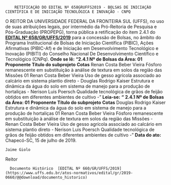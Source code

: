         RETIFICAÇÃO DO EDITAL Nº 658GRUFFS2019 - BOLSAS DE INICIAÇÃO CIENTÍFICA E DE INICIAÇÃO TECNOLÓGICA E INOVAÇÃO - CNPQ  

 O REITOR DA UNIVERSIDADE FEDERAL DA FRONTEIRA SUL (UFFS), no uso de suas atribuições legais, por intermédio da Pró-Reitoria de Pesquisa e Pós-Graduação (PROPEPG), torna pública a retificação do item 2.4.1 do **[EDITAL Nº 658/GR/UFFS/2019](https://www.uffs.edu.br/atos-normativos/edital/gr/2019-0658)**  para a concessão de Bolsas, no âmbito do Programa Institucional de Bolsas de Iniciação Científica (PIBIC), Ações Afirmativas (PIBIC-Af) e de Iniciação em Desenvolvimento Tecnológico e Inovação (PIBITI) do Conselho Nacional De Desenvolvimento Científico e Tecnológico (CNPq).   **Onde se lê:** **“2.4.1 Nº de Bolsas da Área: 01**     **Proponente**   **Título do subprojeto**   **Cotas**     Renan Costa Beber Vieira   Fósforo remanescente em substituição à análise de textura em solos da região das Missões   01     Renan Costa Beber Vieira   Uso de gesso agrícola associado ao calcário em sistema plantio direto   -     Douglas Rodrigo Kaiser   Estrutura e dinâmica da água do solo em sistema de manejo para a produção de hortaliças   -     Nerison Luis Poersch   Qualidade tecnológica de grãos de feijão obtidos em diferentes ambientes de cultivo   -”       **Leia-se:** **“** **2.4.1 Nº de Bolsas da Área: 01**     **Proponente**   **Título do subprojeto**   **Cotas**     Douglas Rodrigo Kaiser   Estrutura e dinâmica da água do solo em sistema de manejo para a produção de hortaliças   01     Renan Costa Beber Vieira   Fósforo remanescente em substituição à análise de textura em solos da região das Missões   -     Renan Costa Beber Vieira   Uso de gesso agrícola associado ao calcário em sistema plantio direto   -     Nerison Luis Poersch   Qualidade tecnológica de grãos de feijão obtidos em diferentes ambientes de cultivo   -”            **Data do ato:** Chapecó-SC, 15 de julho de 2019.   
 

    Jaime Giolo   
 Reitor 

      Documento Histórico  [EDITAL Nº 660/GR/UFFS/2019](https://www.uffs.edu.br/atos-normativos/edital/gr/2019-0660/@@download/documento_historico)     
      